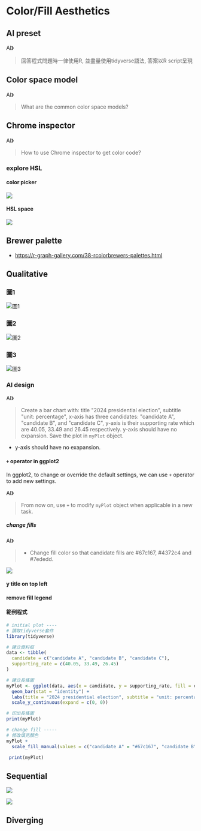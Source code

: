 # Color/Fill Aesthetics

## AI preset

AI》
> 回答程式問題時一律使用R, 並盡量使用tidyverse語法, 答案以R script呈現

## Color space model

AI》
> What are the common color space models?

## Chrome inspector

AI》
> How to use Chrome inspector to get color code?

### explore HSL

#### color picker

![](../img/2024-04-09-11-05-48.png)

#### HSL space

![](../img/2024-04-09-11-08-40.png)

## Brewer palette

- <https://r-graph-gallery.com/38-rcolorbrewers-palettes.html>

## Qualitative

### 圖1

![圖1](../img/2024-presidential-election-1.jpg)

### 圖2

![圖2](../img/2024-presidential-election-2.jpg)


### 圖3

![圖3](../img/2024-presidential-election-3.jpeg)

### AI design

AI》
> Create a bar chart with: title "2024 presidential election", subtitle "unit: percentage", x-axis has three candidates: "candidate A", "candidate B", and "candidate C", y-axis is their supporting rate which are 40.05, 33.49 and 26.45 respectively. y-axis should have no expansion. Save the plot in `myPlot` object.
>

 - y-axis should have no exapansion.

#### `+` operator in ggplot2

In ggplot2, to change or override the default settings, we can use `+` operator to add new settings.

AI》
> From now on, use `+` to modify `myPlot` object when applicable in a new task.

##### change fills

AI》
> - Change fill color so that candidate fills are #67c167, #4372c4 and #7ededd. 

![](../img/presidential-election-continue-practice.png)

#### y title on top left

#### remove fill legend

#### 範例程式

```r
# initial plot ----
# 讀取tidyverse套件
library(tidyverse)

# 建立資料框
data <- tibble(
  candidate = c("candidate A", "candidate B", "candidate C"),
  supporting_rate = c(40.05, 33.49, 26.45)
)

# 建立長條圖
myPlot <- ggplot(data, aes(x = candidate, y = supporting_rate, fill = candidate)) +
  geom_bar(stat = "identity") +
  labs(title = "2024 presidential election", subtitle = "unit: percentage") +
  scale_y_continuous(expand = c(0, 0)) 

# 印出長條圖
print(myPlot)

# change fill -----
# 修改填充顏色
myPlot + 
  scale_fill_manual(values = c("candidate A" = "#67c167", "candidate B" = "#4372c4", "candidate C" = "#7ededd")) -> myPlot

 print(myPlot) 

```


## Sequential 

![](../img/on-a-losing-streak.jpg)

![](../img/glp-1.jpg)

## Diverging